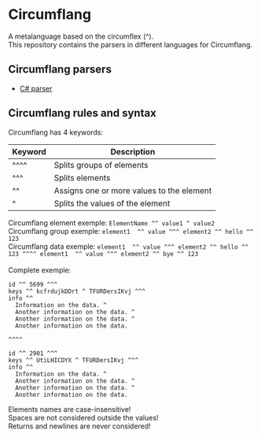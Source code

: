# Circumflang

A metalanguage based on the circumflex (^).\
This repository contains the parsers in different languages for Circumflang.

## Circumflang parsers

- [C# parser](./Parsers/Circumflang.cs)

## Circumflang rules and syntax

Circumflang has 4 keywords:

| Keyword | Description                               |
|---------|-------------------------------------------|
| ^^^^    | Splits groups of elements                 |
| ^^^     | Splits elements                           |
| ^^      | Assigns one or more values to the element |
| ^       | Splits the values of the element          |

Circumflang element exemple: `ElementName ^^ value1 ^ value2`\
Circumflang group exemple: `element1  ^^ value ^^^ element2 ^^ hello ^^ 123`\
Circumflang data exemple: `element1  ^^ value ^^^ element2 ^^ hello ^^ 123 ^^^^ element1  ^^ value ^^^ element2 ^^ bye ^^ 123`\
\
Complete exemple:
```
id ^^ 5699 ^^^
keys ^^ kcfrdujkDDrt ^ TFURDersIKvj ^^^
info ^^
  Information on the data. ^
  Another information on the data. ^
  Another information on the data. ^
  Another information on the data.
  
^^^^

id ^^ 2901 ^^^
keys ^^ UtiLHICDYX ^ TFURDersIKvj ^^^
info ^^
  Information on the data. ^
  Another information on the data. ^
  Another information on the data. ^
  Another information on the data.
```

Elements names are case-insensitive!\
Spaces are not considered outside the values!\
Returns and newlines are never considered!
